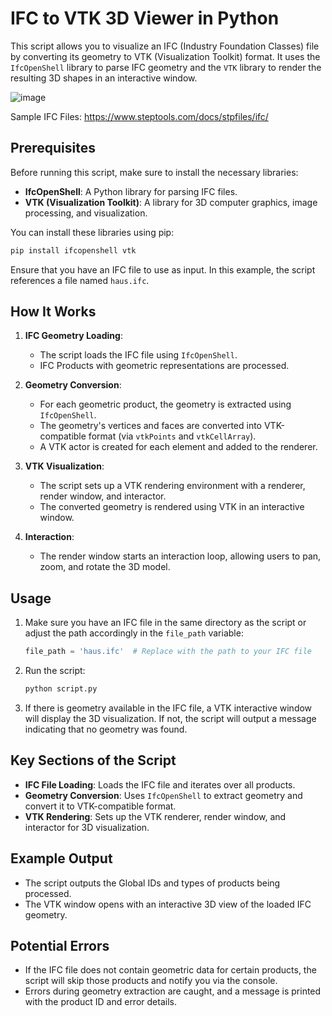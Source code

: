 # IFC to VTK 3D Viewer in Python

This script allows you to visualize an IFC (Industry Foundation Classes) file by converting its geometry to VTK (Visualization Toolkit) format. It uses the `IfcOpenShell` library to parse IFC geometry and the `VTK` library to render the resulting 3D shapes in an interactive window.

![image](https://github.com/user-attachments/assets/0530c0f3-9726-4cbc-bf65-33049e6d37be)

Sample IFC Files: https://www.steptools.com/docs/stpfiles/ifc/

## Prerequisites

Before running this script, make sure to install the necessary libraries:

- **IfcOpenShell**: A Python library for parsing IFC files.
- **VTK (Visualization Toolkit)**: A library for 3D computer graphics, image processing, and visualization.

You can install these libraries using pip:

```bash
pip install ifcopenshell vtk
```

Ensure that you have an IFC file to use as input. In this example, the script references a file named `haus.ifc`.

## How It Works

1. **IFC Geometry Loading**:
    - The script loads the IFC file using `IfcOpenShell`.
    - IFC Products with geometric representations are processed.
  
2. **Geometry Conversion**:
    - For each geometric product, the geometry is extracted using `IfcOpenShell`.
    - The geometry's vertices and faces are converted into VTK-compatible format (via `vtkPoints` and `vtkCellArray`).
    - A VTK actor is created for each element and added to the renderer.

3. **VTK Visualization**:
    - The script sets up a VTK rendering environment with a renderer, render window, and interactor.
    - The converted geometry is rendered using VTK in an interactive window.
  
4. **Interaction**:
    - The render window starts an interaction loop, allowing users to pan, zoom, and rotate the 3D model.

## Usage

1. Make sure you have an IFC file in the same directory as the script or adjust the path accordingly in the `file_path` variable:
   ```python
   file_path = 'haus.ifc'  # Replace with the path to your IFC file
   ```

2. Run the script:
   ```bash
   python script.py
   ```

3. If there is geometry available in the IFC file, a VTK interactive window will display the 3D visualization. If not, the script will output a message indicating that no geometry was found.

## Key Sections of the Script

- **IFC File Loading**: Loads the IFC file and iterates over all products.
- **Geometry Conversion**: Uses `IfcOpenShell` to extract geometry and convert it to VTK-compatible format.
- **VTK Rendering**: Sets up the VTK renderer, render window, and interactor for 3D visualization.

## Example Output

- The script outputs the Global IDs and types of products being processed.
- The VTK window opens with an interactive 3D view of the loaded IFC geometry.

## Potential Errors

- If the IFC file does not contain geometric data for certain products, the script will skip those products and notify you via the console.
- Errors during geometry extraction are caught, and a message is printed with the product ID and error details.
